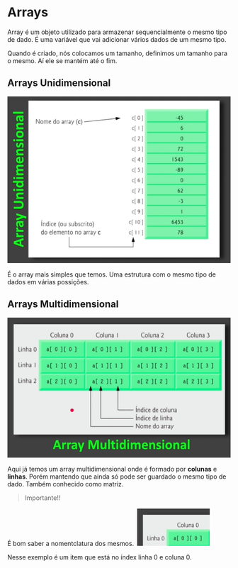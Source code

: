 # Arrays

Array é um objeto utilizado para armazenar sequencialmente o mesmo tipo de dado. É uma variável que vai adicionar vários dados de um mesmo tipo.

Quando é criado, nós colocamos um tamanho, definimos um tamanho para o mesmo. Aí ele se mantém até o fim.

## Arrays Unidimensional

![Exemplo de Array Unidimencional](./img/Screenshot_36.png)

É o array mais simples que temos. Uma estrutura com o mesmo tipo de dados em várias possições. 

## Arrays Multidimensional

![Exemplo de Array Unidimencional](./img/Screenshot_38.png)

Aqui já temos um array multidimensional onde é formado por **colunas** e **linhas**. Porém mantendo que ainda só pode ser guardado o mesmo tipo de dado. Também conhecido como matriz.

> Importante!!

É bom saber a nomentclatura dos mesmos.
![Exemplo](./img/Screenshot_39.png)

Nesse exemplo é um item que está no índex linha 0 e coluna 0.